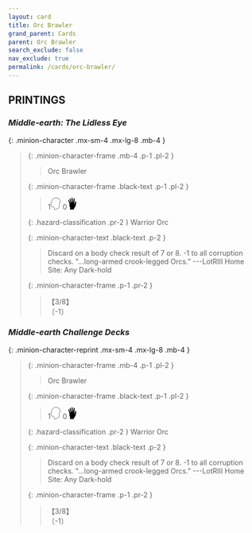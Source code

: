 ```yaml
---
layout: card
title: Orc Brawler
grand_parent: Cards
parent: Orc Brawler
search_exclude: false
nav_exclude: true
permalink: /cards/orc-brawler/
---
```


## PRINTINGS


### _Middle-earth: The Lidless Eye_

{: .minion-character .mx-sm-4 .mx-lg-8 .mb-4 }
> {: .minion-character-frame .mb-4 .p-1 .pl-2 }
> > <div class="hazard-mp"></div>
> > <div class="card-name">Orc Brawler</div>
>
> {: .minion-character-frame .black-text .p-1 .pl-2 }
> > 1![](/assets/images/mind.svg) 0![](/assets/images/di.svg)
>
> {: .hazard-classification .pr-2 }
> Warrior Orc
>
> {: .minion-character-text .black-text .p-2 }
> > Discard on a body check result of 7 or 8. -1 to all corruption checks.  "...long-armed crook-legged Orcs." ---LotRIII  Home Site: Any Dark-hold 
>
> {: .minion-character-frame .p-1 .pr-2 }
> > <div class="card-shield">【3/8】</div>
> > <div class="card-corruption-white">〔-1〕</div>

### _Middle-earth Challenge Decks_

{: .minion-character-reprint .mx-sm-4 .mx-lg-8 .mb-4 }
> {: .minion-character-frame .mb-4 .p-1 .pl-2 }
> > <div class="hazard-mp"></div>
> > <div class="card-name">Orc Brawler</div>
>
> {: .minion-character-frame .black-text .p-1 .pl-2 }
> > 1![](/assets/images/mind.svg) 0![](/assets/images/di.svg)
>
> {: .hazard-classification .pr-2 }
> Warrior Orc
>
> {: .minion-character-text .black-text .p-2 }
> > Discard on a body check result of 7 or 8. -1 to all corruption checks.  "...long-armed crook-legged Orcs." ---LotRIII  Home Site: Any Dark-hold 
>
> {: .minion-character-frame .p-1 .pr-2 }
> > <div class="card-shield">【3/8】</div>
> > <div class="card-corruption-white">〔-1〕</div>
